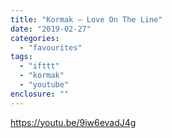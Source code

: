 ```yaml
---
title: "Kormak – Love On The Line"
date: "2019-02-27"
categories: 
  - "favourites"
tags: 
  - "ifttt"
  - "kormak"
  - "youtube"
enclosure: ""
---
```


https://youtu.be/9iw6evadJ4g

